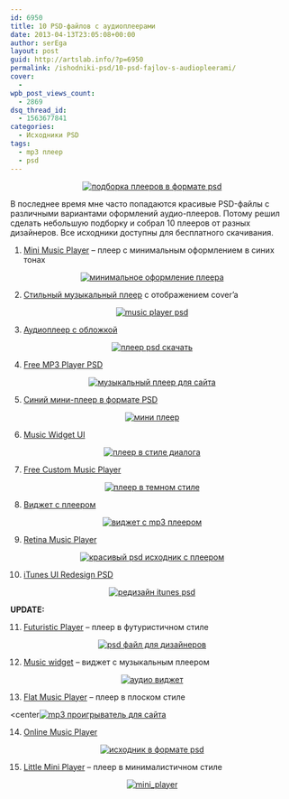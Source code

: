 ```yaml
---
id: 6950
title: 10 PSD-файлов с аудиоплеерами
date: 2013-04-13T23:05:08+00:00
author: serEga
layout: post
guid: http://artslab.info/?p=6950
permalink: /ishodniki-psd/10-psd-fajlov-s-audiopleerami/
cover:
  -
wpb_post_views_count:
  - 2869
dsq_thread_id:
  - 1563677841
categories:
  - Исходники PSD
tags:
  - mp3 плеер
  - psd
---
```

<center>
  <a href="http://googledrive.com/host/0B9lHVSSSdxdxd0hjdUdmRzY3Tjg/pleeri_podborka_psd.jpg"><img src="http://googledrive.com/host/0B9lHVSSSdxdxd0hjdUdmRzY3Tjg/pleeri_podborka_psd-300x300.jpg" alt="подборка плееров в формате psd" class="aligncenter size-medium wp-image-6996" srcset="http://googledrive.com/host/0B9lHVSSSdxdxd0hjdUdmRzY3Tjg/pleeri_podborka_psd-300x300.jpg 300w, http://googledrive.com/host/0B9lHVSSSdxdxd0hjdUdmRzY3Tjg/pleeri_podborka_psd-100x100.jpg 100w, http://googledrive.com/host/0B9lHVSSSdxdxd0hjdUdmRzY3Tjg/pleeri_podborka_psd-150x150.jpg 150w, http://googledrive.com/host/0B9lHVSSSdxdxd0hjdUdmRzY3Tjg/pleeri_podborka_psd.jpg 400w" sizes="(max-width: 300px) 100vw, 300px" /></a>
</center>

В последнее время мне часто попадаются красивые PSD-файлы с различными вариантами оформлений аудио-плееров. Потому решил сделать небольшую подборку и собрал 10 плееров от разных дизайнеров. Все исходники доступны для бесплатного скачивания.

<!--more-->

1. [Mini Music Player](http://dribbble.com/shots/1005426-Free-psd-Mini-Music-Player) &#8211; плеер с минимальным оформлением в синих тонах

<center>
  <a href="http://googledrive.com/host/0B9lHVSSSdxdxd0hjdUdmRzY3Tjg/music_player_1x.png"><img src="http://googledrive.com/host/0B9lHVSSSdxdxd0hjdUdmRzY3Tjg/music_player_1x-300x225.png" alt="минимальное оформление плеера" class="aligncenter size-medium wp-image-6951" srcset="http://googledrive.com/host/0B9lHVSSSdxdxd0hjdUdmRzY3Tjg/music_player_1x-300x225.png 300w, http://googledrive.com/host/0B9lHVSSSdxdxd0hjdUdmRzY3Tjg/music_player_1x.png 400w" sizes="(max-width: 300px) 100vw, 300px" /></a>
</center>

2. [Стильный музыкальный плеер](http://seann.biz/index.php/posts/free-music-player-psd) с отображением cover&#8217;a

<center>
  <a href="http://googledrive.com/host/0B9lHVSSSdxdxd0hjdUdmRzY3Tjg/psd_music_player.jpg"><img src="http://googledrive.com/host/0B9lHVSSSdxdxd0hjdUdmRzY3Tjg/psd_music_player-300x225.jpg" alt="music player psd" class="aligncenter size-medium wp-image-6952" srcset="http://googledrive.com/host/0B9lHVSSSdxdxd0hjdUdmRzY3Tjg/psd_music_player-300x225.jpg 300w, http://googledrive.com/host/0B9lHVSSSdxdxd0hjdUdmRzY3Tjg/psd_music_player.jpg 800w" sizes="(max-width: 300px) 100vw, 300px" /></a>
</center>

3. [Аудиоплеер с обложкой](http://dribbble.com/shots/1000207-Music-Player)

<center>
  <a href="http://googledrive.com/host/0B9lHVSSSdxdxd0hjdUdmRzY3Tjg/mp3_player_psd_file.png"><img src="http://googledrive.com/host/0B9lHVSSSdxdxd0hjdUdmRzY3Tjg/mp3_player_psd_file-300x225.png" alt="плеер psd скачать" class="aligncenter size-medium wp-image-6954" srcset="http://googledrive.com/host/0B9lHVSSSdxdxd0hjdUdmRzY3Tjg/mp3_player_psd_file-300x225.png 300w, http://googledrive.com/host/0B9lHVSSSdxdxd0hjdUdmRzY3Tjg/mp3_player_psd_file.png 400w" sizes="(max-width: 300px) 100vw, 300px" /></a>
</center>

4. <a href="http://www.andexdesign.com/mp3-player/" target="_blank">Free MP3 Player PSD</a>

<center>
  <a href="http://googledrive.com/host/0B9lHVSSSdxdxd0hjdUdmRzY3Tjg/mp3_player_psd_free.jpg"><img src="http://googledrive.com/host/0B9lHVSSSdxdxd0hjdUdmRzY3Tjg/mp3_player_psd_free-300x110.jpg" alt="музыкальный плеер для сайта" class="aligncenter size-medium wp-image-6984" srcset="http://googledrive.com/host/0B9lHVSSSdxdxd0hjdUdmRzY3Tjg/mp3_player_psd_free-300x110.jpg 300w, http://googledrive.com/host/0B9lHVSSSdxdxd0hjdUdmRzY3Tjg/mp3_player_psd_free.jpg 540w" sizes="(max-width: 300px) 100vw, 300px" /></a>
</center>

5. <a href="http://365psd.com/day/3-213/" target="_blank">Синий мини-плеер в формате PSD</a>

<center>
  <a href="http://googledrive.com/host/0B9lHVSSSdxdxd0hjdUdmRzY3Tjg/miniplayer_psd.jpg"><img src="http://googledrive.com/host/0B9lHVSSSdxdxd0hjdUdmRzY3Tjg/miniplayer_psd-300x145.jpg" alt="мини плеер" class="aligncenter size-medium wp-image-6985" srcset="http://googledrive.com/host/0B9lHVSSSdxdxd0hjdUdmRzY3Tjg/miniplayer_psd-300x145.jpg 300w, http://googledrive.com/host/0B9lHVSSSdxdxd0hjdUdmRzY3Tjg/miniplayer_psd.jpg 419w" sizes="(max-width: 300px) 100vw, 300px" /></a>
</center>

6. <a href="http://dribbble.com/shots/847713-Freebie-Music-Widget-UI" target="_blank">Music Widget UI</a>

<center>
  <a href="http://googledrive.com/host/0B9lHVSSSdxdxd0hjdUdmRzY3Tjg/audio_psd.jpg"><img src="http://googledrive.com/host/0B9lHVSSSdxdxd0hjdUdmRzY3Tjg/audio_psd-300x230.jpg" alt="плеер в стиле диалога" class="aligncenter size-medium wp-image-6986" srcset="http://googledrive.com/host/0B9lHVSSSdxdxd0hjdUdmRzY3Tjg/audio_psd-300x230.jpg 300w, http://googledrive.com/host/0B9lHVSSSdxdxd0hjdUdmRzY3Tjg/audio_psd.jpg 360w" sizes="(max-width: 300px) 100vw, 300px" /></a>
</center>

7. <a href="http://www.pixel-fabric.com/free-custom-music-player-5" target="_blank">Free Custom Music Player</a>

<center>
  <a href="http://googledrive.com/host/0B9lHVSSSdxdxd0hjdUdmRzY3Tjg/temnii_player.jpg"><img src="http://googledrive.com/host/0B9lHVSSSdxdxd0hjdUdmRzY3Tjg/temnii_player-300x76.jpg" alt="плеер в темном стиле" class="aligncenter size-medium wp-image-6987" srcset="http://googledrive.com/host/0B9lHVSSSdxdxd0hjdUdmRzY3Tjg/temnii_player-300x76.jpg 300w, http://googledrive.com/host/0B9lHVSSSdxdxd0hjdUdmRzY3Tjg/temnii_player.jpg 517w" sizes="(max-width: 300px) 100vw, 300px" /></a>
</center>

8. [Виджет с плеером](http://dribbble.com/shots/1002000-Player-Widget)

<center>
  <a href="http://googledrive.com/host/0B9lHVSSSdxdxd0hjdUdmRzY3Tjg/playerwidget.png"><img src="http://googledrive.com/host/0B9lHVSSSdxdxd0hjdUdmRzY3Tjg/playerwidget-300x225.png" alt="виджет с mp3 плеером" class="aligncenter size-medium wp-image-6953" srcset="http://googledrive.com/host/0B9lHVSSSdxdxd0hjdUdmRzY3Tjg/playerwidget-300x225.png 300w, http://googledrive.com/host/0B9lHVSSSdxdxd0hjdUdmRzY3Tjg/playerwidget.png 400w" sizes="(max-width: 300px) 100vw, 300px" /></a>
</center>

9. [Retina Music Player](http://dribbble.com/shots/880089-Music-Player-Rebound)

<center>
  <a href="http://googledrive.com/host/0B9lHVSSSdxdxd0hjdUdmRzY3Tjg/Retina-Music-Player-580x435.jpg"><img src="http://googledrive.com/host/0B9lHVSSSdxdxd0hjdUdmRzY3Tjg/Retina-Music-Player-580x435-300x225.jpg" alt="красивый psd исходник с плеером" class="aligncenter size-medium wp-image-6989" srcset="http://googledrive.com/host/0B9lHVSSSdxdxd0hjdUdmRzY3Tjg/Retina-Music-Player-580x435-300x225.jpg 300w, http://googledrive.com/host/0B9lHVSSSdxdxd0hjdUdmRzY3Tjg/Retina-Music-Player-580x435.jpg 580w" sizes="(max-width: 300px) 100vw, 300px" /></a>
</center>

10. [iTunes UI Redesign PSD](http://dribbble.com/shots/937645-iTunes-UI-Redesign-with-PSD)

<center>
  <a href="http://googledrive.com/host/0B9lHVSSSdxdxd0hjdUdmRzY3Tjg/Full-iTunes-Redesign-with-White-BG-.png"><img src="http://googledrive.com/host/0B9lHVSSSdxdxd0hjdUdmRzY3Tjg/Full-iTunes-Redesign-with-White-BG--300x168.png" alt="редизайн itunes psd" class="aligncenter size-medium wp-image-6990" srcset="http://googledrive.com/host/0B9lHVSSSdxdxd0hjdUdmRzY3Tjg/Full-iTunes-Redesign-with-White-BG--300x168.png 300w, http://googledrive.com/host/0B9lHVSSSdxdxd0hjdUdmRzY3Tjg/Full-iTunes-Redesign-with-White-BG--1024x575.png 1024w, http://googledrive.com/host/0B9lHVSSSdxdxd0hjdUdmRzY3Tjg/Full-iTunes-Redesign-with-White-BG-.png 1366w" sizes="(max-width: 300px) 100vw, 300px" /></a>
</center>

**UPDATE:**

11. [Futuristic Player](http://freebiesbug.com/psd-freebies/futuristic-music-player/) &#8211; плеер в футуристичном стиле

<center>
  <a href="http://googledrive.com/host/0B9lHVSSSdxdxd0hjdUdmRzY3Tjg/futuristichni_pleer.jpg"><img src="http://googledrive.com/host/0B9lHVSSSdxdxd0hjdUdmRzY3Tjg/futuristichni_pleer-300x174.jpg" alt="psd файл для дизайнеров" class="aligncenter size-medium wp-image-7233" srcset="http://googledrive.com/host/0B9lHVSSSdxdxd0hjdUdmRzY3Tjg/futuristichni_pleer-300x174.jpg 300w, http://googledrive.com/host/0B9lHVSSSdxdxd0hjdUdmRzY3Tjg/futuristichni_pleer.jpg 580w" sizes="(max-width: 300px) 100vw, 300px" /></a>
</center>

12. [Music widget](http://dribbble.com/shots/1094595-Music-widget-Inspiration-PSD-GIF) &#8211; виджет с музыкальным плеером

<center>
  <a href="http://googledrive.com/host/0B9lHVSSSdxdxd0hjdUdmRzY3Tjg/ishodnik_mp3-pleera_psd.gif"><img src="http://googledrive.com/host/0B9lHVSSSdxdxd0hjdUdmRzY3Tjg/ishodnik_mp3-pleera_psd-300x225.gif" alt="аудио виджет" class="aligncenter size-medium wp-image-7234" /></a>
</center>

13. [Flat Music Player](http://www.fauchet-ludovic.fr/freebies/flat-music-player/) &#8211; плеер в плоском стиле

<center[<img src="http://googledrive.com/host/0B9lHVSSSdxdxd0hjdUdmRzY3Tjg/flat-player-music-300x225.png" alt="mp3 проигрыватель для сайта" class="aligncenter size-medium wp-image-7235" srcset="http://googledrive.com/host/0B9lHVSSSdxdxd0hjdUdmRzY3Tjg/flat-player-music-300x225.png 300w, http://googledrive.com/host/0B9lHVSSSdxdxd0hjdUdmRzY3Tjg/flat-player-music.png 800w" sizes="(max-width: 300px) 100vw, 300px" />](http://googledrive.com/host/0B9lHVSSSdxdxd0hjdUdmRzY3Tjg/flat-player-music.png)</center>

14. [Online Music Player](http://dribbble.com/shots/1044187-Freebie-Online-Music-Player)

<center>
  <a href="http://googledrive.com/host/0B9lHVSSSdxdxd0hjdUdmRzY3Tjg/media_player_psd.jpg"><img src="http://googledrive.com/host/0B9lHVSSSdxdxd0hjdUdmRzY3Tjg/media_player_psd-300x217.jpg" alt="исходник в формате psd" class="aligncenter size-medium wp-image-7236" srcset="http://googledrive.com/host/0B9lHVSSSdxdxd0hjdUdmRzY3Tjg/media_player_psd-300x217.jpg 300w, http://googledrive.com/host/0B9lHVSSSdxdxd0hjdUdmRzY3Tjg/media_player_psd.jpg 580w" sizes="(max-width: 300px) 100vw, 300px" /></a>
</center>

15. [Little Mini Player](http://dribbble.com/shots/999098-Little-Player-Animated?list=users) &#8211; плеер в минималистичном стиле

<center>
  <a href="http://googledrive.com/host/0B9lHVSSSdxdxd0hjdUdmRzY3Tjg/mini_player.jpg"><img src="http://googledrive.com/host/0B9lHVSSSdxdxd0hjdUdmRzY3Tjg/mini_player-300x186.jpg" alt="mini_player" class="aligncenter size-medium wp-image-7237" srcset="http://googledrive.com/host/0B9lHVSSSdxdxd0hjdUdmRzY3Tjg/mini_player-300x186.jpg 300w, http://googledrive.com/host/0B9lHVSSSdxdxd0hjdUdmRzY3Tjg/mini_player.jpg 580w" sizes="(max-width: 300px) 100vw, 300px" /></a>
</center>